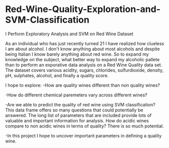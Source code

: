# Red-Wine-Quality-Exploration-and-SVM-Classification
I Perform Exploratory Analysis and SVM on Red Wine Dataset


As an individual who has just recently turned 21 I have realized how clueless I am about alcohol. I don't know anything about most alcohols and despite being Italian I know barely anything about red wine. So to expand my knowledge on the subject, what better way to expand my alcoholic pallete than to perform an exporative data analysis on a Red Wine Quality data set. The dataset covers various acidity, sugars, chlorides, sulfurdioxide, density, pH, sulphates, alcohol, and finally a quality score.

I hope to explore:
-How are quality wines different than non quality wines?

-How do different chemical paremeters vary across different wines?

-Are we able to predict the quality of red wine using SVM classification? This data frame offers so many questions that could potentially be answered. The long list of parameters that are included provide lots of valuable and important information for analysis. How do acidic wines compare to non acidic wines in terms of quality? There is so much potential.

-In this project I hope to uncover important parameters in defining a quality wine.
